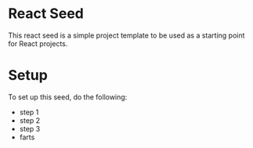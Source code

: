 # React Seed
This react seed is a simple project template to be used as a starting point for React projects.

# Setup
To set up this seed, do the following:
- step 1
- step 2
- step 3
- farts
